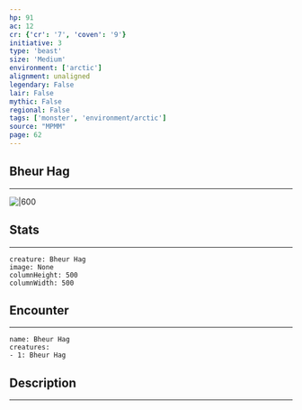 ```yaml
---
hp: 91
ac: 12
cr: {'cr': '7', 'coven': '9'}
initiative: 3
type: 'beast'    
size: 'Medium'
environment: ['arctic']
alignment: unaligned
legendary: False
lair: False
mythic: False
regional: False
tags: ['monster', 'environment/arctic']
source: "MPMM"
page: 62
---
```


## Bheur Hag
---

![|600](D:/Program%20Files/5e.tools/img/bestiary/MPMM/Bheur%20Hag.webp)

## Stats
---

```statblock
creature: Bheur Hag
image: None
columnHeight: 500
columnWidth: 500
```

## Encounter
---

```encounter-table
name: Bheur Hag
creatures:
- 1: Bheur Hag
```

## Description
---




